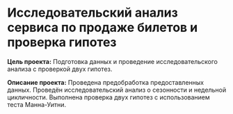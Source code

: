 # Исследовательский анализ сервиса по продаже билетов и проверка гипотез

**Цель проекта:** Подготовка данных и проведение исследовательского анализа с проверкой двух гипотез.

**Описание проекта:** Проведена предобработка предоставленных данных. Проведён исследовательский анализ о сезонности и недельной цикличности.
Выполнена проверка двух гипотез с использованием теста Манна-Уитни.
